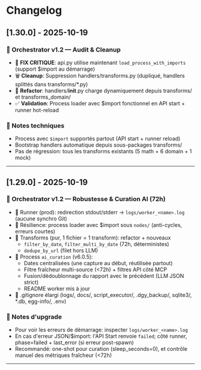 # Changelog

## [1.30.0] - 2025-10-19

### 🔧 Orchestrator v1.2 — Audit & Cleanup

- 🔴 **FIX CRITIQUE**: api.py utilise maintenant `load_process_with_imports` (support $import au démarrage)
- 🗑️ **Cleanup**: Suppression handlers/transforms.py (dupliqué, handlers splittés dans transforms/*.py)
- 🧹 **Refactor**: handlers/__init__.py charge dynamiquement depuis transforms/ et transforms_domain/
- ✅ **Validation**: Process loader avec $import fonctionnel en API start + runner hot-reload

### 🔧 Notes techniques
- Process avec `$import` supportés partout (API start + runner reload)
- Bootstrap handlers automatique depuis sous-packages transforms/
- Pas de régression: tous les transforms existants (5 math + 6 domain + 1 mock)

---

## [1.29.0] - 2025-10-19

### 🚀 Orchestrator v1.2 — Robustesse & Curation AI (72h) 

- 🧰 Runner (prod): redirection stdout/stderr → `logs/worker_<name>.log` (aucune synchro Git)
- 🧱 Résilience: process loader avec $import sous `nodes/` (anti-cycles, erreurs courtes)
- 🧩 Transforms (pur, 1 fichier = 1 transform): refactor + nouveaux
  - `filter_by_date`, `filter_multi_by_date` (72h, déterministes)
  - `dedupe_by_url` (filet hors LLM)
- 🧭 Process `ai_curation` (v6.0.5):
  - Dates centralisées (une capture au début, réutilisée partout)
  - Filtre fraîcheur multi-source (<72h) + filtres API côté MCP
  - Fusion/dédoublonnage du rapport avec le précédent (LLM JSON strict)
  - README worker mis à jour
- 🧹 .gitignore élargi (logs/, docs/, script_executor/, .dgy_backup/, sqlite3/, *.db, egg-info/, .env)

### 🔧 Notes d'upgrade
- Pour voir les erreurs de démarrage: inspecter `logs/worker_<name>.log`
- En cas d'erreur JSON/$import: l'API Start renvoie `failed`; côté runner, phase=failed + last_error (si erreur post-spawn)
- Recommandé: one-shot pour curation (sleep_seconds=0), et contrôle manuel des métriques fraîcheur (<72h)

---
